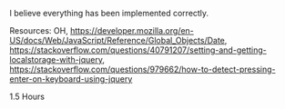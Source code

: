 I believe everything has been implemented correctly.

Resources: OH, https://developer.mozilla.org/en-US/docs/Web/JavaScript/Reference/Global_Objects/Date, https://stackoverflow.com/questions/40791207/setting-and-getting-localstorage-with-jquery, https://stackoverflow.com/questions/979662/how-to-detect-pressing-enter-on-keyboard-using-jquery

1.5 Hours